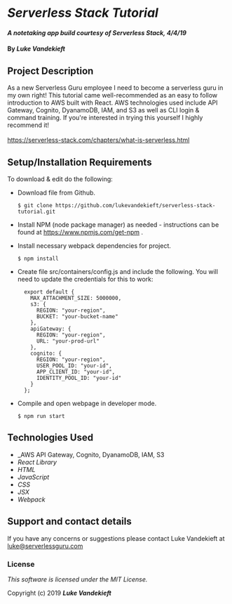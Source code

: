 # _Serverless Stack Tutorial_

#### _A notetaking app build courtesy of Serverless Stack, 4/4/19_

#### By _**Luke Vandekieft**_

## Project Description

As a new Serverless Guru employee I need to become a serverless guru in my own right! This tutorial came well-recommended as an easy to follow introduction to AWS built with React. AWS technologies used include API Gateway, Cognito, DyanamoDB, IAM, and S3 as well as CLI login & command training. If you're interested in trying this yourself I highly recommend it!
<br>
<br>
https://serverless-stack.com/chapters/what-is-serverless.html


## Setup/Installation Requirements


To download & edit do the following:

* Download file from Github.

      $ git clone https://github.com/lukevandekieft/serverless-stack-tutorial.git

* Install NPM (node package manager) as needed - instructions can be found at https://www.npmjs.com/get-npm .

* Install necessary webpack dependencies for project.

      $ npm install

* Create file src/containers/config.js and include the following. You will need to update the credentials for this to work:

        export default {
          MAX_ATTACHMENT_SIZE: 5000000,
          s3: {
            REGION: "your-region",
            BUCKET: "your-bucket-name"
          },
          apiGateway: {
            REGION: "your-region",
            URL: "your-prod-url"
          },
          cognito: {
            REGION: "your-region",
            USER_POOL_ID: "your-id",
            APP_CLIENT_ID: "your-id",
            IDENTITY_POOL_ID: "your-id"
          }
        };


* Compile and open webpage in developer mode.

      $ npm run start


## Technologies Used

* _AWS API Gateway, Cognito, DyanamoDB, IAM, S3
* _React Library_
* _HTML_
* _JavaScript_
* _CSS_
* _JSX_
* _Webpack_


## Support and contact details

If you have any concerns or suggestions please contact Luke Vandekieft at luke@serverlessguru.com

### License

*This software is licensed under the MIT License.*

Copyright (c) 2019 **_Luke Vandekieft_**
